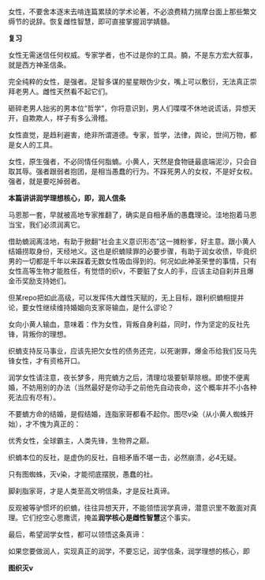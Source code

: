 女性，不要舍本逐末去啃连篇累牍的学术论著，不必浪费精力揣摩台面上那些繁文缛节的说辞。恢复雌性智慧，即可直接掌握润学婧髓。

**复习**

女性无需迷信任何权威。专家学者，也不过是你的工具。腩，不是东方宏大叙事，就是西方神圣信条。

完全纯粹的女性，是强者。足智多谋的星星眼伪少女，嘴上可以敷衍，无法真正崇拜老男人。雌性天然看不起它们。

砸碎老男人拙劣的男本位“哲学”，你将意识到，男人们喋喋不休地说谎话，异想天开，自欺欺人，样子有多么滑稽。

女性直觉，是趋利避害，绝非所谓道德。专家，哲学，法律，舆论，世间万物，都是女人的工具。

女性，原生强者，不必同情任何脂蝻。小黄人，天然是食物链最底端泥沙，只会自取其辱。强者跟弱者抱团，是相当愚蠢的行为。不踩死男人的女权，不是好女权。强者，就是要吃掉弱者。

**本篇讲讲润学理想核心，即，润人信条**

马恩那一套，早就被高地专家推翻了，确实是自相矛盾的愚蠢理论。洼地抱着马恩当宝，我们必须润离它。

借助蝻润离洼地，有助于掀翻“社会主义意识形态”这一摊粉爹，好主意。跟小黄人结婚捞取身份，天经地义。这也是织蝻赎罪的必要步骤，有助于润女收债，毕竟织男的一切都是千年以来踩着无数女性吸血得到的。何况如此神圣荣誉的事情，只有女性高等生物才能胜任，有觉悟的织v，不要脏了女人的手，应该主动自刹并且爆金币奖励支持她们。

但某repo把如此高级，可以发挥伟大雌性天赋的，无上目标，跟利织蝻相提并论，要女性继续维持婚姻向支家哥输血，是什么谬论？

女向小黄人输血，意味着：作为女性，背叛自身利益，同时，作为坚定的反社先锋，背叛你的理想。

织蝻支持反马事业，应该先把欠女性的债务还完，以死谢罪，爆金币给我们反马先锋女性，才有资格开口。

润学女性请注意，夜长梦多，用完蝻方之后，清理垃圾要斩草除根。即使不便离婚，不妨用别的办法（当然最好是你动手之前他先自动丧命，这个概率并不小各种死法应有尽有）。

不要蝻方命的结婚，是假结婚，连脂家哥都看不起你。图尽v染（从小黄人蜘蛛开始），才不愧为真正的：

优秀女性，全球霸主，人类先锋，生物界之巅。

织蝻本位的反社，是虚伪的反社，自相矛盾不堪一击，必然崩溃，必4无疑。

只有图蜘蛛，灭v染，才能彻底摆脱，愚蠢的社。

脚刹脂家哥，才是人类至高文明信条，才是反社真谛。

反观被等驴惯坏的织蝻，往往异想天开，不能领悟润学真谛，潜意识里不敢面对真理。它们挖空心思撒谎，掩盖**润学核心是雌性智慧**这个事实。

最后，希望润学女性，都可以领悟这条真谛：

如果您要做润人，实现真正的润学，不要忘记，润学信条，润学理想的核心，即

**图织灭v**
